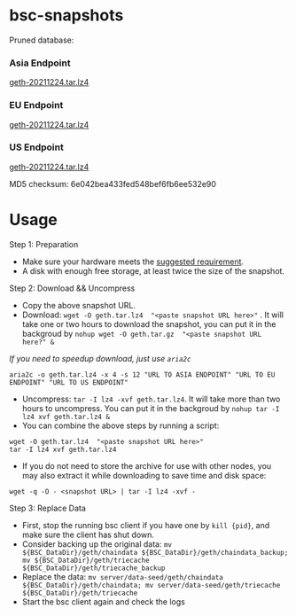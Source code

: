 
# bsc-snapshots

Pruned database:

### Asia Endpoint


[geth-20211224.tar.lz4
](https://tf-dex-prod-public-snapshot-site1.s3-accelerate.amazonaws.com/geth-20211224.tar.lz4?AWSAccessKeyId=AKIAYINE6SBQPUZDDRRO&Signature=tn7s1Q%2B6pT%2B%2FsQP27kydZITD0co%3D&Expires=1642937738
)

### EU Endpoint


[geth-20211224.tar.lz4
](https://tf-dex-prod-public-snapshot.s3-accelerate.amazonaws.com/geth-20211224.tar.lz4?AWSAccessKeyId=AKIAYINE6SBQPUZDDRRO&Signature=pCZVj4sZOcYTPGgZh4d%2Bksz07P8%3D&Expires=1642937738
)


### US Endpoint


[geth-20211224.tar.lz4
](https://tf-dex-prod-public-snapshot-site3.s3-accelerate.amazonaws.com/geth-20211224.tar.lz4?AWSAccessKeyId=AKIAYINE6SBQPUZDDRRO&Signature=9wLaOrDqFmTuQlI1tHiH87XxXVo%3D&Expires=1642937738
)

MD5 checksum: 6e042bea433fed548bef6fb6ee532e90



# Usage 

Step 1: Preparation
- Make sure your hardware meets the [suggested requirement](https://docs.binance.org/smart-chain/developer/fullnode.html).
- A disk with enough free storage, at least twice the size of the snapshot.

Step 2: Download && Uncompress
- Copy the above snapshot URL.
- Download:  `wget -O geth.tar.lz4  "<paste snapshot URL here>"` . It will take one or two hours to download the snapshot, you can put it in the backgroud by `nohup wget -O geth.tar.gz  "<paste snapshot URL here?" &`


*If you need to speedup download, just use `aria2c`*
```
aria2c -o geth.tar.lz4 -x 4 -s 12 "URL TO ASIA ENDPOINT" "URL TO EU ENDPOINT" "URL TO US ENDPOINT"
```


- Uncompress: `tar -I lz4 -xvf geth.tar.lz4`. It will take more than two hours to uncompress. You can put it in the backgroud by `nohup tar -I lz4 xvf geth.tar.lz4 &`
- You can combine the above steps by running a script:
```
wget -O geth.tar.lz4  "<paste snapshot URL here>"
tar -I lz4 xvf geth.tar.lz4
```


- If you do not need to store the archive for use with other nodes, you may also extract it while downloading to save time and disk space:
```
wget -q -O - <snapshot URL> | tar -I lz4 -xvf -
```


Step 3: Replace Data
- First, stop the running bsc client if you have one by `kill {pid}`, and make sure the client has shut down.
- Consider backing up the original data: `mv ${BSC_DataDir}/geth/chaindata ${BSC_DataDir}/geth/chaindata_backup; mv ${BSC_DataDir}/geth/triecache ${BSC_DataDir}/geth/triecache_backup`
- Replace the data: `mv server/data-seed/geth/chaindata ${BSC_DataDir}/geth/chaindata; mv server/data-seed/geth/triecache ${BSC_DataDir}/geth/triecache`
- Start the bsc client again and check the logs

